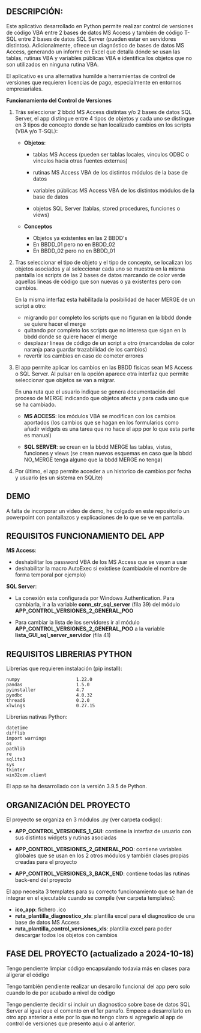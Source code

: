 
## __DESCRIPCIÓN__:

Este aplicativo desarrollado en Python permite realizar control de versiones de código VBA entre 2 bases de datos MS Access y también de código T-SQL entre 2 bases de datos SQL Server (pueden estar en servidores distintos). Adicionalmente, ofrece un diagnóstico de bases de datos MS Access, generando un informe en Excel que detalla dónde se usan las tablas, rutinas VBA y variables públicas VBA e identifica los objetos que no son utilizados en ninguna rutina VBA.

El aplicativo es una alternativa humilde a herramientas de control de versiones que requieren licencias de pago, especialmente en entornos empresariales.

  __Funcionamiento del Control de Versiones__
      
1. Trás seleccionar 2 bbdd MS Access distintas y/o 2 bases de datos SQL Server, el app distingue entre 4 tipos de objetos y cada uno se distingue en 3 tipos de concepto donde se han localizado cambios en los scripts (VBA y/o T-SQL):
    
      * __Objetos__:
          * tablas MS Access (pueden ser tablas locales, vinculos ODBC o vinculos hacia otras fuentes externas)
        
          * rutinas MS Access VBA de los distintos módulos de la base de datos
          
          * variables públicas MS Access VBA de los distintos módulos de la base de datos
        
          * objetos SQL Server (tablas, stored procedures, funciones o views)
            
      * __Conceptos__
          * Objetos ya existentes en las 2 BBDD's
          * En BBDD_01 pero no en BBDD_02
          * En BBDD_02 pero no en BBDD_01
      
2. Tras seleccionar el tipo de objeto y el tipo de concepto, se localizan los objetos asociados y al seleccionar cada uno se muestra en la misma pantalla los scripts de las 2 bases de datos marcando de color verde aquellas lineas de código que son nuevas o ya existentes pero con cambios.

    En la misma interfaz esta habilitada la posibilidad de hacer MERGE de un script a otro:
    * migrando por completo los scripts que no figuran en la bbdd donde se quiere hacer el merge
    * quitando por completo los scripts que no interesa que sigan en la bbdd donde se quiere hacer el merge
    * desplazar lineas de código de un script a otro (marcandolas de color naranja para guardar trazabilidad de los cambios)
    * revertir los cambios en caso de cometer errores
      
3. El app permite aplicar los cambios en las BBDD fisicas sean MS Access o SQL Server. Al pulsar en la opción aparece otra interfaz que permite seleccionar que objetos se van a migrar.
   
   En una ruta que el usuario indique se genera documentación del proceso de MERGE indicando que objetos afecta y para cada uno que se ha cambiado.
   
   * __MS ACCESS__: los módulos VBA se modifican con los cambios aportados (los cambios que se hagan en los formularios como añadir widgets es una tarea que no hace el app por lo que esta parte es manual)
     
   * __SQL SERVER__: se crean en la bbdd MERGE las tablas, vistas, funciones y views (se crean nuevos esquemas en caso que la bbdd NO_MERGE tenga alguno que la bbdd MERGE no tenga)
  
5. Por último, el app permite acceder a un historico de cambios por fecha y usuario (es un sistema en SQLite)

## __DEMO__

  A falta de incorporar un video de demo, he colgado en este repositorio un powerpoint con pantallazos y 
  explicaciones de lo que se ve en pantalla.

 
## __REQUISITOS FUNCIONAMIENTO DEL APP__

__MS Access__:
  * deshabilitar los password VBA de los MS Access que se vayan a usar
  * deshabilitar la macro AutoExec si existiese (cambiadole el nombre de forma temporal por ejemplo)

__SQL Server__: 
  * La conexión esta configurada por Windows Authentication.
    Para cambiarla, ir a la variable __conn_str_sql_server__ (fila 39) del módulo __APP_CONTROL_VERSIONES_2_GENERAL_POO__

  * Para cambiar la lista de los servidores ir al módulo __APP_CONTROL_VERSIONES_2_GENERAL_POO__ a la variable __lista_GUI_sql_server_servidor__ (fila 41)


## __REQUISITOS LIBRERIAS PYTHON__

Librerias que requieren instalación (pip install):

    numpy                     1.22.0
    pandas                    1.5.0
    pyinstaller               4.7
    pyodbc                    4.0.32
    thread6                   0.2.0
    xlwings                   0.27.15

Librerias nativas Python:

    datetime
    difflib
    import warnings
    os
    pathlib
    re
    sqlite3
    sys
    tkinter
    win32com.client

El app se ha desarrollado con la versión 3.9.5 de Python.

## __ORGANIZACIÓN DEL PROYECTO__

El proyecto se organiza en 3 módulos .py (ver carpeta codigo):

  * __APP_CONTROL_VERSIONES_1_GUI__: contiene la interfaz de usuario con sus distintos widgets y rutinas asociadas

  * __APP_CONTROL_VERSIONES_2_GENERAL_POO__: contiene variables globales que se usan en los 2 otros módulos y también clases propias creadas para el proyecto

  * __APP_CONTROL_VERSIONES_3_BACK_END__: contiene todas las rutinas back-end del proyecto

El app necesita 3 templates para su correcto funcionamiento que se han de integrar en el ejecutable cuando se compile (ver carpeta templates):
  * __ico_app__: fichero .ico
  * __ruta_plantilla_diagnostico_xls__: plantilla excel para el diagnostico de una base de datos MS Access
  * __ruta_plantilla_control_versiones_xls__: plantilla excel para poder descargar todos los objetos con cambios
      
## FASE DEL PROYECTO (actualizado a 2024-10-18)

Tengo pendiente limpiar código encapsulando todavia más en clases para aligerar el código

Tengo también pendiente realizar un desarollo funcional del app pero solo cuando lo de por acabado a nivel de código

Tengo pendiente decidir si incluir un diagnostico sobre base de datos SQL Server al igual que el comento en el 1er parrafo. Empece a desarrollarlo en otro app anterior a este por lo que no tengo claro si agregarlo al app de control de versiones que presento aqui o al anterior.















